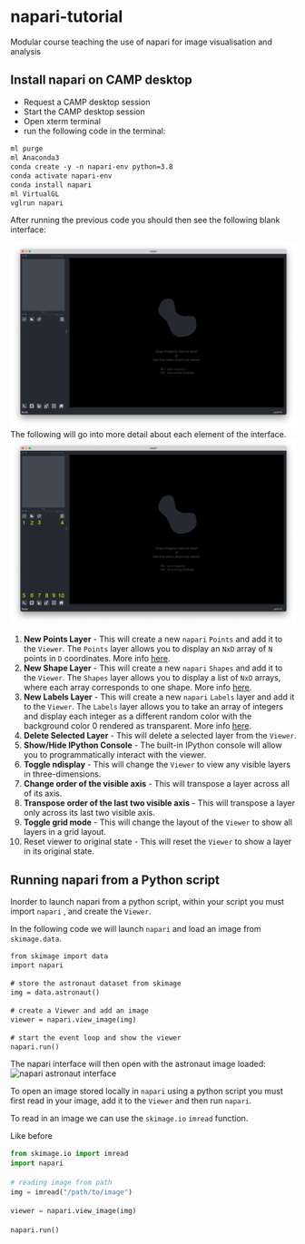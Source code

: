 # napari-tutorial
Modular course teaching the use of napari for image visualisation and analysis


## Install napari on CAMP desktop
- Request a CAMP desktop session
- Start the CAMP desktop session
- Open xterm terminal
- run the following code in the terminal:

```
ml purge
ml Anaconda3
conda create -y -n napari-env python=3.8
conda activate napari-env
conda install napari
ml VirtualGL
vglrun napari
```
After running the previous code you should then see the following blank interface:

![napari blank interface](https://raw.githubusercontent.com/FrancisCrickInstitute/napari-tutorial/main/images/blank_napari_interface.png?token=GHSAT0AAAAAABXXRCUATCFRQ6STP36JA2QYYZN5HAA)
The following will go into more detail about each element of the interface.
![](https://raw.githubusercontent.com/FrancisCrickInstitute/napari-tutorial/main/images/blank_napari_interface_labels.png?token=GHSAT0AAAAAABXXRCUBCM7ULAN2FAIAWOWSYZN32XQ)

1. **New Points Layer** - This will create a new `napari` `Points` and add it to the `Viewer`. The `Points` layer allows 
you to display an `NxD` array of `N` points in `D` coordinates. More info [here](https://napari.org/stable/howtos/layers/points.html).
2. **New Shape Layer** - This will create a new `napari` `Shapes` and add it to the `Viewer`. The `Shapes`
layer allows you to display a list of `NxD` arrays, where each array corresponds to one shape. More info [here](https://napari.org/stable/howtos/layers/shapes.html).
3. **New Labels Layer** - This will create a new `napari` `Labels` layer and add it to the `Viewer`. The `Labels` layer
allows you to take an array of integers and display each integer as a different random color with the background color
0 rendered as transparent. More info [here](https://napari.org/stable/howtos/layers/labels.html).
4. **Delete Selected Layer** - This will delete a selected layer from the `Viewer`.
5. **Show/Hide IPython Console** - The built-in IPython console will allow you to programmatically interact with the viewer.
6. **Toggle ndisplay** - This will change the `Viewer` to view any visible layers in three-dimensions.
7. **Change order of the visible axis** - This will transpose a layer across all of its axis.
8. **Transpose order of the last two visible axis** - This will transpose a layer only across its last two visible axis.
9. **Toggle grid mode** - This will change the layout of the `Viewer` to show all layers in a grid layout.
10. Reset viewer to original state - This will reset the `Viewer` to show a layer in its original state.
## Running napari from a Python script

Inorder to launch napari from a python script, within your script you must
import `napari` , and create the `Viewer`.

In the following code we will launch `napari` and load an image from 
`skimage.data`.

```python3
from skimage import data
import napari

# store the astronaut dataset from skimage
img = data.astronaut()  

# create a Viewer and add an image
viewer = napari.view_image(img)

# start the event loop and show the viewer
napari.run()
```
The napari interface will then open with the astronaut image loaded:
![napari astronaut interface](https://napari.org/stable/_images/screenshot-add-image.png)

To open an image stored locally in `napari` using a python script you 
must first read in your image, add it to the `Viewer` and then run `napari`.

To read in an image we can use the `skimage.io` `imread` function.

Like before 

```python
from skimage.io import imread
import napari

# reading image from path
img = imread("/path/to/image")

viewer = napari.view_image(img)

napari.run()
```



